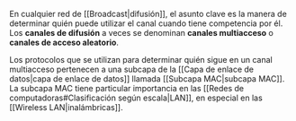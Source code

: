 En cualquier red de [[Broadcast|difusión]], el asunto clave es la manera de determinar quién puede utilizar el canal cuando tiene competencia por él. Los **canales de difusión** a veces se denominan **canales multiacceso** o **canales de acceso aleatorio**.

Los protocolos que se utilizan para determinar quién sigue en un canal multiacceso pertenecen a una subcapa de la [[Capa de enlace de datos|capa de enlace de datos]] llamada [[Subcapa MAC|subcapa MAC]]. La subcapa MAC tiene particular importancia en las [[Redes de computadoras#Clasificación según escala|LAN]], en especial en las [[Wireless LAN|inalámbricas]].